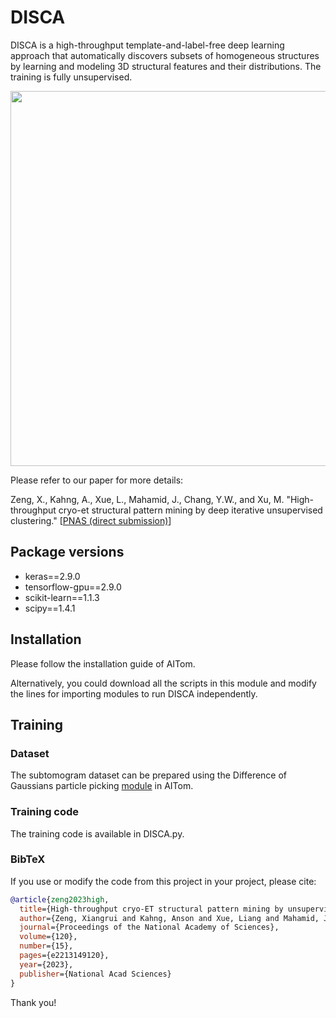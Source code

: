 # DISCA
DISCA is a high-throughput template-and-label-free deep learning approach that automatically discovers subsets of homogeneous structures by learning and modeling 3D structural features and their distributions. The training is fully unsupervised.

<p align="center">
<img src="https://user-images.githubusercontent.com/31047726/228112212-f1ed62f5-5c7d-4c34-8614-37ee4f58f045.png" width="600">
</p>

Please refer to our paper for more details:

Zeng, X., Kahng, A., Xue, L., Mahamid, J., Chang, Y.W., and Xu, M. "High-throughput cryo-et structural pattern mining by deep iterative unsupervised clustering." [[PNAS (direct submission)](https://www.pnas.org/doi/abs/10.1073/pnas.2213149120)]


## Package versions
* keras==2.9.0
* tensorflow-gpu==2.9.0
* scikit-learn==1.1.3
* scipy==1.4.1



## Installation 
Please follow the installation guide of AITom. 

Alternatively, you could download all the scripts in this module and modify the lines for importing modules to run DISCA independently. 

## Training

### Dataset

The subtomogram dataset can be prepared using the Difference of Gaussians particle picking [module](https://github.com/xiangruz/aitom/blob/master/doc/tutorials/008_particle_picking.py) in AITom.


### Training code

The training code is available in DISCA.py.


### BibTeX

If you use or modify the code from this project in your project, please cite:
```bibtex
@article{zeng2023high,
  title={High-throughput cryo-ET structural pattern mining by unsupervised deep iterative subtomogram clustering},
  author={Zeng, Xiangrui and Kahng, Anson and Xue, Liang and Mahamid, Julia and Chang, Yi-Wei and Xu, Min},
  journal={Proceedings of the National Academy of Sciences},
  volume={120},
  number={15},
  pages={e2213149120},
  year={2023},
  publisher={National Acad Sciences}
}
```
Thank you!
